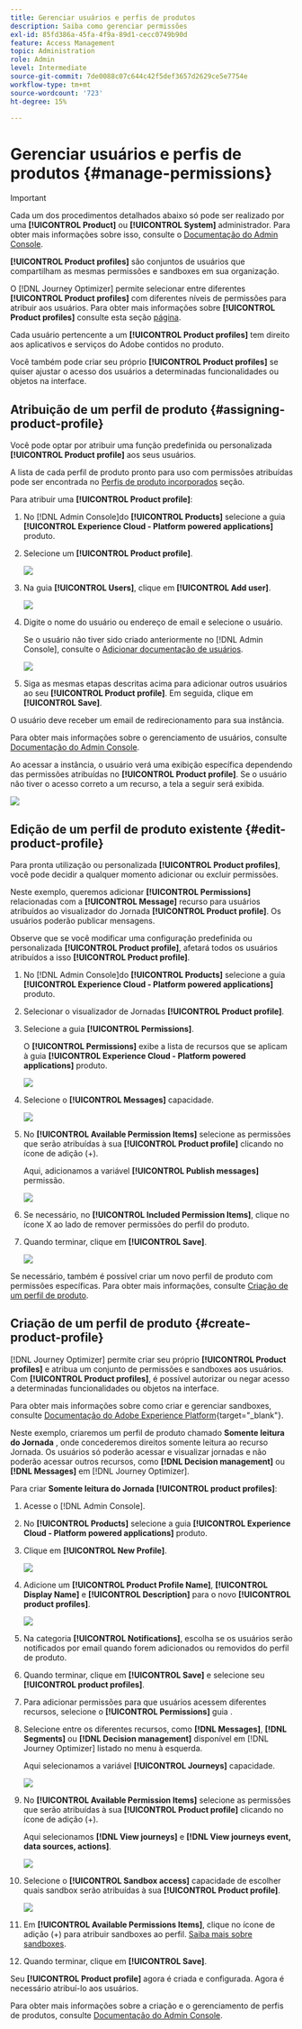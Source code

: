 ```yaml
---
title: Gerenciar usuários e perfis de produtos
description: Saiba como gerenciar permissões
exl-id: 85fd386a-45fa-4f9a-89d1-cecc0749b90d
feature: Access Management
topic: Administration
role: Admin
level: Intermediate
source-git-commit: 7de0088c07c644c42f5def3657d2629ce5e7754e
workflow-type: tm+mt
source-wordcount: '723'
ht-degree: 15%

---
```


# Gerenciar usuários e perfis de produtos {#manage-permissions}

>[!IMPORTANT]
>
> Cada um dos procedimentos detalhados abaixo só pode ser realizado por uma **[!UICONTROL Product]** ou **[!UICONTROL System]** administrador. Para obter mais informações sobre isso, consulte o [Documentação do Admin Console](https://helpx.adobe.com/enterprise/admin-guide.html/enterprise/using/admin-roles.ug.html).

**[!UICONTROL Product profiles]** são conjuntos de usuários que compartilham as mesmas permissões e sandboxes em sua organização.

O [!DNL Journey Optimizer] permite selecionar entre diferentes **[!UICONTROL Product profiles]** com diferentes níveis de permissões para atribuir aos usuários. Para obter mais informações sobre **[!UICONTROL Product profiles]** consulte esta seção [página](ootb-product-profiles.md).

Cada usuário pertencente a um **[!UICONTROL Product profiles]** tem direito aos aplicativos e serviços do Adobe contidos no produto.

Você também pode criar seu próprio **[!UICONTROL Product profiles]** se quiser ajustar o acesso dos usuários a determinadas funcionalidades ou objetos na interface.

## Atribuição de um perfil de produto {#assigning-product-profile}

Você pode optar por atribuir uma função predefinida ou personalizada **[!UICONTROL Product profile]** aos seus usuários.

A lista de cada perfil de produto pronto para uso com permissões atribuídas pode ser encontrada no [Perfis de produto incorporados](ootb-product-profiles.md) seção.

Para atribuir uma **[!UICONTROL Product profile]**:

1. No [!DNL Admin Console]do **[!UICONTROL Products]** selecione a guia **[!UICONTROL Experience Cloud - Platform powered applications]** produto.

1. Selecione um **[!UICONTROL Product profile]**.

   ![](../assets/do-not-localize/access_control_2.png)

1. Na guia **[!UICONTROL Users]**, clique em **[!UICONTROL Add user]**.

   ![](../assets/do-not-localize/access_control_3.png)

1. Digite o nome do usuário ou endereço de email e selecione o usuário.

   Se o usuário não tiver sido criado anteriormente no [!DNL Admin Console], consulte o [Adicionar documentação de usuários](https://helpx.adobe.com/enterprise/admin-guide.html/enterprise/using/manage-users-individually.ug.html#add-users).

   ![](../assets/do-not-localize/access_control_4.png)

1. Siga as mesmas etapas descritas acima para adicionar outros usuários ao seu **[!UICONTROL Product profile]**. Em seguida, clique em **[!UICONTROL Save]**.

O usuário deve receber um email de redirecionamento para sua instância.

Para obter mais informações sobre o gerenciamento de usuários, consulte [Documentação do Admin Console](https://helpx.adobe.com/enterprise/admin-guide.html/enterprise/using/manage-users-individually.ug.html).

Ao acessar a instância, o usuário verá uma exibição específica dependendo das permissões atribuídas no **[!UICONTROL Product profile]**. Se o usuário não tiver o acesso correto a um recurso, a tela a seguir será exibida.

![](../assets/do-not-localize/access_control_1.png)

## Edição de um perfil de produto existente {#edit-product-profile}

Para pronta utilização ou personalizada **[!UICONTROL Product profiles]**, você pode decidir a qualquer momento adicionar ou excluir permissões.

Neste exemplo, queremos adicionar **[!UICONTROL Permissions]** relacionadas com a **[!UICONTROL Message]** recurso para usuários atribuídos ao visualizador do Jornada **[!UICONTROL Product profile]**. Os usuários poderão publicar mensagens.

Observe que se você modificar uma configuração predefinida ou personalizada **[!UICONTROL Product profile]**, afetará todos os usuários atribuídos a isso **[!UICONTROL Product profile]**.

1. No [!DNL Admin Console]do **[!UICONTROL Products]** selecione a guia **[!UICONTROL Experience Cloud - Platform powered applications]** produto.

1. Selecionar o visualizador de Jornadas **[!UICONTROL Product profile]**.

1. Selecione a guia **[!UICONTROL Permissions]**.

   O **[!UICONTROL Permissions]** exibe a lista de recursos que se aplicam à guia **[!UICONTROL Experience Cloud - Platform powered applications]** produto.

   ![](../assets/do-not-localize/access_control_5.png)

1. Selecione o **[!UICONTROL Messages]** capacidade.

   ![](../assets/do-not-localize/access_control_6.png)

1. No **[!UICONTROL Available Permission Items]** selecione as permissões que serão atribuídas à sua **[!UICONTROL Product profile]** clicando no ícone de adição (+).

   Aqui, adicionamos a variável **[!UICONTROL Publish messages]** permissão.

   ![](../assets/do-not-localize/access_control_7.png)

1. Se necessário, no **[!UICONTROL Included Permission Items]**, clique no ícone X ao lado de remover permissões do perfil do produto.

1. Quando terminar, clique em **[!UICONTROL Save]**.

   ![](../assets/do-not-localize/access_control_8.png)

Se necessário, também é possível criar um novo perfil de produto com permissões específicas. Para obter mais informações, consulte [Criação de um perfil de produto](#create-product-profile).

## Criação de um perfil de produto {#create-product-profile}

[!DNL Journey Optimizer] permite criar seu próprio **[!UICONTROL Product profiles]** e atribua um conjunto de permissões e sandboxes aos usuários. Com **[!UICONTROL Product profiles]**, é possível autorizar ou negar acesso a determinadas funcionalidades ou objetos na interface.

Para obter mais informações sobre como criar e gerenciar sandboxes, consulte [Documentação do Adobe Experience Platform](https://experienceleague.adobe.com/docs/experience-platform/sandbox/ui/user-guide.html?lang=pt-BR){target=&quot;_blank&quot;}.

Neste exemplo, criaremos um perfil de produto chamado **Somente leitura do Jornada** , onde concederemos direitos somente leitura ao recurso Jornada. Os usuários só poderão acessar e visualizar jornadas e não poderão acessar outros recursos, como **[!DNL  Decision management]** ou **[!DNL Messages]** em [!DNL Journey Optimizer].

Para criar **Somente leitura do Jornada** **[!UICONTROL product profiles]**:

1. Acesse o [!DNL Admin Console].

1. No **[!UICONTROL Products]** selecione a guia **[!UICONTROL Experience Cloud - Platform powered applications]** produto.

1. Clique em **[!UICONTROL New Profile]**.

   ![](../assets/do-not-localize/access_control_9.png)

1. Adicione um **[!UICONTROL Product Profile Name]**, **[!UICONTROL Display Name]** e **[!UICONTROL Description]** para o novo **[!UICONTROL product profiles]**.

   ![](../assets/do-not-localize/access_control_10.png)

1. Na categoria **[!UICONTROL Notifications]**, escolha se os usuários serão notificados por email quando forem adicionados ou removidos do perfil de produto.

1. Quando terminar, clique em **[!UICONTROL Save]** e selecione seu **[!UICONTROL product profiles]**.

1. Para adicionar permissões para que usuários acessem diferentes recursos, selecione o **[!UICONTROL Permissions]** guia .

1. Selecione entre os diferentes recursos, como **[!DNL Messages]**, **[!DNL Segments]** ou **[!DNL Decision management]** disponível em [!DNL Journey Optimizer] listado no menu à esquerda.

   Aqui selecionamos a variável **[!UICONTROL Journeys]** capacidade.

   ![](../assets/do-not-localize/access_control_11.png)

1. No **[!UICONTROL Available Permission Items]** selecione as permissões que serão atribuídas à sua **[!UICONTROL Product profile]** clicando no ícone de adição (+).

   Aqui selecionamos **[!DNL View journeys]** e **[!DNL View journeys event, data sources, actions]**.

   ![](../assets/do-not-localize/access_control_12.png)

1. Selecione o **[!UICONTROL Sandbox access]** capacidade de escolher quais sandbox serão atribuídas à sua **[!UICONTROL Product profile]**.

   ![](../assets/do-not-localize/access_control_13.png)

1. Em **[!UICONTROL Available Permissions Items]**, clique no ícone de adição (+) para atribuir sandboxes ao perfil. [Saiba mais sobre sandboxes](sandboxes.md).

1. Quando terminar, clique em **[!UICONTROL Save]**.

Seu **[!UICONTROL Product profile]** agora é criada e configurada. Agora é necessário atribuí-lo aos usuários.

Para obter mais informações sobre a criação e o gerenciamento de perfis de produtos, consulte [Documentação do Admin Console](https://helpx.adobe.com/enterprise/admin-guide.html/enterprise/using/manage-product-profiles.ug.html).
